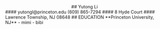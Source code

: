 <div align="center"> ## Yutong Li </div>
#### yutongl@princeton.edu    (609) 865-7294
#### 8 Hyde Court 
#### Lawrence Township, NJ 08648
## EDUCATION 
**Princeton University, NJ**
- mimi
- bibi
